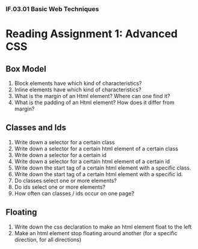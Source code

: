 ### IF.03.01 Basic Web Techniques
# Reading Assignment 1: Advanced CSS

## Box Model
1. Block elements have which kind of characteristics?
2. Inline elements have which kind of characteristics?
2. What is the margin of an Html element? Where can one find it?
3. What is the padding of an Html element? How does it differ from margin?

## Classes and Ids
   1. Write down a selector for a certain class
   1. Write down a selector for a certain html element of a certain class
   1. Write down a selector for a certain id
   1. Write down a selector for a certain html element of a certain id
   4. Write down the start tag of a certain html element with a specific class.
   4. Write down the start tag of a certain html element with a specific id.
   5. Do classes select one or more elements?
   6. Do ids select one or more elements?
   7. How often can classes / ids occur on one page?

## Floating
   1. Write down the css declaration to make an html element float to the left
   2. Make an html element stop floating around another (for a specific direction, for all directions)
